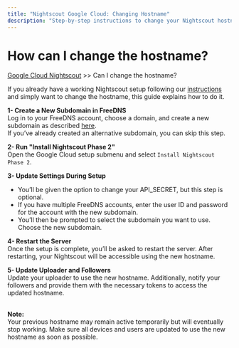 ```yaml
---
title: "Nightscout Google Cloud: Changing Hostname"
description: "Step-by-step instructions to change your Nightscout hostname on Google Cloud: create a FreeDNS subdomain, run Install Nightscout Phase 2, restart the server, and update your uploader and followers."
---
```


# How can I change the hostname?
[Google Cloud Nightscout](../) >> Can I change the hostname?  
  
If you already have a working Nightscout setup following our [instructions](./GoogleCloud.md) and simply want to change the hostname, this guide explains how to do it.  
  
**1- Create a New Subdomain in FreeDNS**  
Log in to your FreeDNS account, choose a domain, and create a new subdomain as described [here](./FreeDNS.md).  
If you’ve already created an alternative subdomain, you can skip this step.  
  
**2- Run "Install Nightscout Phase 2"**  
Open the Google Cloud setup submenu and select `Install Nightscout Phase 2`.  
  
**3- Update Settings During Setup**  
- You’ll be given the option to change your API_SECRET, but this step is optional.  
- If you have multiple FreeDNS accounts, enter the user ID and password for the account with the new subdomain.  
- You’ll then be prompted to select the subdomain you want to use. Choose the new subdomain.  
  
**4- Restart the Server**  
Once the setup is complete, you’ll be asked to restart the server. After restarting, your Nightscout will be accessible using the new hostname.  
  
**5- Update Uploader and Followers**  
Update your uploader to use the new hostname. Additionally, notify your followers and provide them with the necessary tokens to access the updated hostname.  
<br/>  
  
**Note:**  
Your previous hostname may remain active temporarily but will eventually stop working. Make sure all devices and users are updated to use the new hostname as soon as possible.  
  
  
